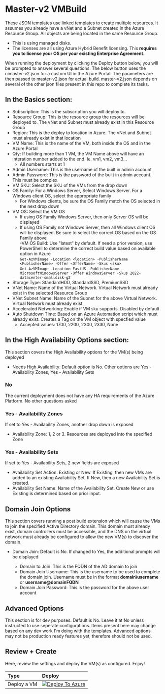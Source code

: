 # Master-v2 VMBuild
These JSON templates use linked templates to create multiple resources. It assumes you already have a vNet and a Subnet created in the Azure Resource Group. All objects are being located in the same Resource Group.  
- This is using managed disks.
- The licenses are all using Azure Hybrid Benefit licensing. This **requires you to license your OS per your existing Enterprise Agreement**.  

When running the deployment by clicking the Deploy button below, you will be prompted to answer several questions. The below button uses the uimaster-v2.json for a custom UI in the Azure Portal. The parameters are then passed to master-v2.json for actual build. master-v2.json depends on several of the other json files present in this repo to complete its tasks.  

## In the Basics section:  
- Subscription: This is the subscription you will deploy to.  
- Resource Group: This is the resource group the resources will be deployed to. The vNet and Subnet must already exist in this Resource Group  
- Region: This is the deploy to location in Azure. The vNet and Subnet must already exist in that location  
- VM Name: This is the name of the VM, both inside the OS and in the Azure Portal  
- Qty: If building more than 1 VM, the VM Name above will have an interation number added to the end. Ie. vm1, vm2, vm3...  
    - All numbers starts at 1  
- Admin Username: This is the username of the built in admin account  
- Admin Password: This is the password of the built in admin account. This must be complex.  
- VM SKU: Select the SKU of the VMs from the drop down  
- OS Family: For a Windows Server, Select Windows Server. For a Windows client OS, select the appropriate family  
    - For Windows clients, be sure the OS Family match the OS selected in the next drop down  
- VM OS: Select the VM OS  
    - If using OS Family Windows Server, then only Server OS will be displayed  
    - If using OS Family not Windows Server, then all Windows client OS will be displayed. Be sure to select the correct OS based on the OS Family above  
-VM OS Build: Use "latest" by default. If need a prior version, use PowerShell to determine the correct build value based on available option in Azure  
`Get-AzVMImage -Location <location> -PublisherName <PublisherName> -Offer <OfferName> -Skus <sku>`  
`Get-AzVMImage -Location EastUS -PublisherName MicrosoftWindowsServer -Offer WindowsServer -Skus 2022-datacenter-smalldisk-g2`  
- Storage Type: StandardHDD, StandardSSD, PremiumSSD  
- VNet Name: Name of the Virtual Network. Virtual Network must already exist in the selected Resource Group  
- VNet Subnet Name: Name of the Subnet for the above Virtual Network. Virtual Network must already exist  
- Accelerated Networking: Enable if VM sku supports. Disabled by default  
- Auto Shutdown Time: Based on an Azure Automation script which must already exist. Creates a Tag on the VM object with specfied value  
    - Accepted values: 1700, 2200, 2300, 2330, None  

## In the High Availability Options section:
This section covers the High Availability options for the VM(s) being deployed  

- Needs High Availability: Default option is No. Other options are Yes - Availability Zones, Yes - Availability Sets  
### No
The current deployment does not have any HA requirements of the Azure Platform. No other questions asked  

### Yes - Availability Zones
If set to Yes - Availability Zones, another drop down is exposed  
- Availability Zone: 1, 2 or 3. Resources are deployed into the specified Zone  

### Yes - Availability Sets
If set to Yes - Availability Sets, 2 new fields are exposed  
- Availability Set Action: Existing or New. If Existing, then new VMs are added to an existing Availability Set. If New, then a new Availability Set is created.  
- Availability Set Name: Name of the Availability Set. Create New or use Existing is determined based on prior input.  

## Domain Join Options
This section covers running a post build extension which will cause the VMs to join the specified Active Directory domain. This domain must already exist, domain controllers must be accessible, and the DNS on the virtual network must already be configured to allow the new VM(s) to discover the domain.  
- Domain Join: Default is No. If changed to Yes, the additional prompts will be displayed  

    - Domain to Join: This is the FQDN of the AD domain to join
    - Domain Join Username: This is the username to be used to complete the domain join. Username must be in the format **domain\username** or **username@domainFQDN**
    - Domain Join Password: This is the password for the above user account  

## Advanced Options
This section is for dev purposes. Default is No. Leave it at No unless instructed to use seperate configurations. Items present here may change based on any dev work I'm doing with the templates. Advanced options may not be production ready features yet, therefore should not be used.

## Review + Create
Here, review the settings and deploy the VM(s) as configured. Enjoy!

| Type | Deploy | 
|:-------|:-------| 
| Deploy a VM | [![Deploy To Azure](https://docs.microsoft.com/en-us/azure/templates/media/deploy-to-azure.svg)](https://portal.azure.com/#blade/Microsoft_Azure_CreateUIDef/CustomDeploymentBlade/uri/https%3A%2F%2Fraw.githubusercontent.com%2FSeanGreenbaum%2FAzure-VMCompute%2FnewUI%2Fmaster-v2.json/uiFormDefinitionUri/https%3A%2F%2Fraw.githubusercontent.com%2FSeanGreenbaum%2FAzure-VMCompute%2FnewUI%2Fuimaster-v2.json) | 
